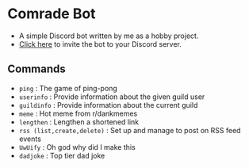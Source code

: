 # Comrade Bot
- A simple Discord bot written by me as a hobby project.
- [Click here](https://discord.com/api/oauth2/authorize?client_id=963799147947909141&permissions=2684406784&scope=bot%20applications.commands) to invite the bot to your Discord server.

## Commands
- `ping` : The game of ping-pong 
- `userinfo` : Provide information about the given guild user 
- `guildinfo` : Provide information about the current guild 
- `meme` : Hot meme from r/dankmemes
- `lengthen` : Lengthen a shortened link
- `rss (list,create,delete)` : Set up and manage to post on RSS feed events 
- `UwUify` : Oh god why did I make this 
- `dadjoke` : Top tier dad joke 
